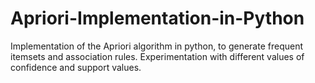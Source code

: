 # Apriori-Implementation-in-Python
Implementation of the Apriori algorithm in python, to generate frequent itemsets and association rules. Experimentation with different values of confidence and support values.
